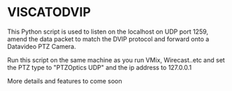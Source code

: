 # VISCATODVIP

This Python script is used to listen on the localhost on UDP port 1259, amend the data packet to match the DVIP protocol and forward onto a Datavideo PTZ Camera.

Run this script on the same machine as you run VMix, Wirecast..etc and set the PTZ type to "PTZOptics UDP" and the ip address to 127.0.0.1

More details and features to come soon
